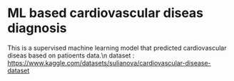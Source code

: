 # ML based cardiovascular diseas diagnosis
This is a supervised machine learning model that predicted cardiovascular diseas based on patioents data.\n
dataset : https://www.kaggle.com/datasets/sulianova/cardiovascular-disease-dataset
